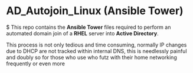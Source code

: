 # AD_Autojoin_Linux (Ansible Tower)

$ This repo contains the **Ansible Tower** files required to perform an automated domain join of a **RHEL** server into **Active Directory**. 

This process is not only tedious and time consuming, normally IP changes due to DHCP are not tracked within internal DNS, this is needlessly painful and doubly so for those who use who futz with their home networking frequently or even more 
